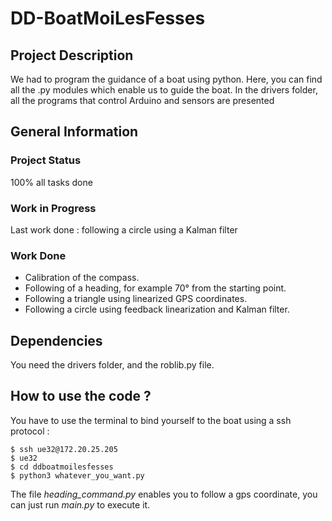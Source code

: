 # DD-BoatMoiLesFesses
## Project Description
We had to program the guidance of a boat using python. Here, you can find all the .py modules which enable us to guide the boat.
In the drivers folder, all the programs that control Arduino and sensors are presented
## General Information

### Project Status
100% all tasks done
### Work in Progress
Last work done : following a circle using a Kalman filter
### Work Done
* Calibration of the compass.
* Following of a heading, for example 70° from the starting point.
* Following a triangle using linearized GPS coordinates.
* Following a circle using feedback linearization and Kalman filter.
## Dependencies
You need the drivers folder, and the roblib.py file.
## How to use the code ?
You have to use the terminal to bind yourself to the boat using a ssh protocol : 
```console
$ ssh ue32@172.20.25.205
$ ue32
$ cd ddboatmoilesfesses
$ python3 whatever_you_want.py
```
  The file *heading_command.py* enables you to follow a gps coordinate, you can just run *main.py*  to execute it.